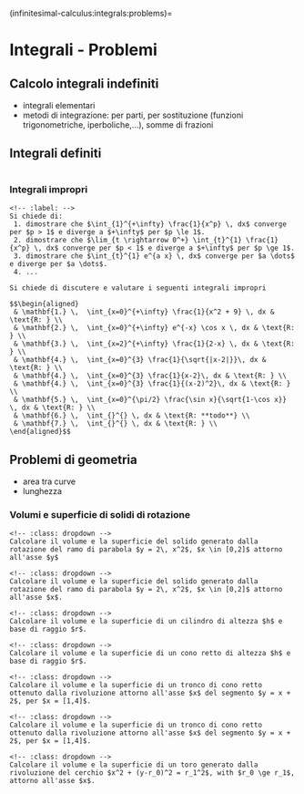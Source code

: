 (infinitesimal-calculus:integrals:problems)=
# Integrali - Problemi

## Calcolo integrali indefiniti
- integrali elementari
- metodi di integrazione: per parti, per sostituzione (funzioni trigonometriche, iperboliche,...), somme di frazioni

## Integrali definiti
```{exercise}
```

### Integrali impropri
```{exercise}
<!-- :label: -->
Si chiede di:
 1. dimostrare che $\int_{1}^{+\infty} \frac{1}{x^p} \, dx$ converge per $p > 1$ e diverge a $+\infty$ per $p \le 1$.
 2. dimostrare che $\lim_{t \rightarrow 0^+} \int_{t}^{1} \frac{1}{x^p} \, dx$ converge per $p < 1$ e diverge a $+\infty$ per $p \ge 1$.
 3. dimostrare che $\int_{t}^{1} e^{a x} \, dx$ converge per $a \dots$ e diverge per $a \dots$.
 4. ...
```

```{exercise}
Si chiede di discutere e valutare i seguenti integrali impropri

$$\begin{aligned}
 & \mathbf{1.} \,  \int_{x=0}^{+\infty} \frac{1}{x^2 + 9} \, dx & \text{R: } \\
 & \mathbf{2.} \,  \int_{x=0}^{+\infty} e^{-x} \cos x \, dx & \text{R: } \\
 & \mathbf{3.} \,  \int_{x=2}^{+\infty} \frac{1}{2-x} \, dx & \text{R: } \\
 & \mathbf{4.} \,  \int_{x=0}^{3} \frac{1}{\sqrt{|x-2|}}\, dx & \text{R: } \\
 & \mathbf{4.} \,  \int_{x=0}^{3} \frac{1}{x-2}\, dx & \text{R: } \\
 & \mathbf{4.} \,  \int_{x=0}^{3} \frac{1}{(x-2)^2}\, dx & \text{R: } \\
 & \mathbf{5.} \,  \int_{x=0}^{\pi/2} \frac{\sin x}{\sqrt{1-\cos x}} \, dx & \text{R: } \\
 & \mathbf{6.} \,  \int_{}^{} \, dx & \text{R: **todo**} \\
 & \mathbf{7.} \,  \int_{}^{} \, dx & \text{R: } \\
\end{aligned}$$
```

## Problemi di geometria
- area tra curve
- lunghezza
### Volumi e superficie di solidi di rotazione
```{exercise}
<!-- :class: dropdown -->
Calcolare il volume e la superficie del solido generato dalla rotazione del ramo di parabola $y = 2\, x^2$, $x \in [0,2]$ attorno all'asse $y$
```
```{exercise}
<!-- :class: dropdown -->
Calcolare il volume e la superficie del solido generato dalla rotazione del ramo di parabola $y = 2\, x^2$, $x \in [0,2]$ attorno all'asse $x$. 
```
```{exercise}
<!-- :class: dropdown -->
Calcolare il volume e la superficie di un cilindro di altezza $h$ e base di raggio $r$.
```
```{exercise}
<!-- :class: dropdown -->
Calcolare il volume e la superficie di un cono retto di altezza $h$ e base di raggio $r$.
```
```{exercise}
<!-- :class: dropdown -->
Calcolare il volume e la superficie di un tronco di cono retto ottenuto dalla rivoluzione attorno all'asse $x$ del segmento $y = x + 2$, per $x = [1,4]$.
```
```{exercise}
<!-- :class: dropdown -->
Calcolare il volume e la superficie di un tronco di cono retto ottenuto dalla rivoluzione attorno all'asse $x$ del segmento $y = x + 2$, per $x = [1,4]$.
```
```{exercise}
<!-- :class: dropdown -->
Calcolare il volume e la superficie di un toro generato dalla rivoluzione del cerchio $x^2 + (y-r_0)^2 = r_1^2$, with $r_0 \ge r_1$, attorno all'asse $x$.
```

<!--
## Calcolo integrali indefiniti

$$\int \dfrac{f'(x)}{f(x)} dx$$
$$\int \frac{\sin x}{\cos^2 x} dx$$
$$\int \dfrac{f'(x)}{f(x)} dx$$
$$\int \frac{1}{a x^2 + b x + c} dx \qquad \text{con } \Delta := b^2 - 4 bc > 0$$
$$\int \frac{1}{a x^2 + b x + c} dx \qquad \text{con } \Delta := b^2 - 4 bc < 0$$

$$\int f'(x) e^{f(x)} \, dx  = e^{f(x)} + C$$
$$\int f'(x) a^{f(x)} \, dx  = \frac{a^{f(x)}}{\ln a} + C$$

$$\int f'(x) \, \cos f(x) \, dx = \sin f(x) + C$$
$$\int f'(x) \, \sin f(x) \, dx =-\cos f(x) + C$$

$$\int \sin^2 x \, dx = \dots$$
$$\int \cos^2 x \, dx = \dots$$
-->
